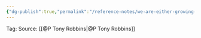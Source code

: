 ```yaml
---
{"dg-publish":true,"permalink":"/reference-notes/we-are-either-growing-or-we-are-dying/"}
---
```



Tag: 
Source:  [[@P Tony Robbins\|@P Tony Robbins]]